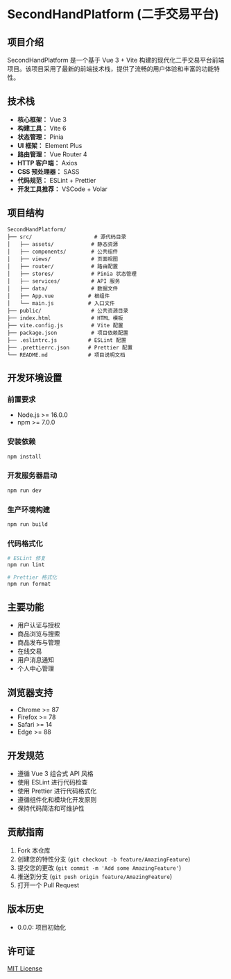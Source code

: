 # SecondHandPlatform (二手交易平台)

## 项目介绍

SecondHandPlatform 是一个基于 Vue 3 + Vite 构建的现代化二手交易平台前端项目。该项目采用了最新的前端技术栈，提供了流畅的用户体验和丰富的功能特性。

## 技术栈

- **核心框架：** Vue 3
- **构建工具：** Vite 6
- **状态管理：** Pinia
- **UI 框架：** Element Plus
- **路由管理：** Vue Router 4
- **HTTP 客户端：** Axios
- **CSS 预处理器：** SASS
- **代码规范：** ESLint + Prettier
- **开发工具推荐：** VSCode + Volar

## 项目结构

```
SecondHandPlatform/
├── src/                    # 源代码目录
│   ├── assets/            # 静态资源
│   ├── components/        # 公共组件
│   ├── views/             # 页面视图
│   ├── router/            # 路由配置
│   ├── stores/            # Pinia 状态管理
│   ├── services/          # API 服务
│   ├── data/              # 数据文件
│   ├── App.vue           # 根组件
│   └── main.js           # 入口文件
├── public/                # 公共资源目录
├── index.html             # HTML 模板
├── vite.config.js         # Vite 配置
├── package.json           # 项目依赖配置
├── .eslintrc.js          # ESLint 配置
├── .prettierrc.json      # Prettier 配置
└── README.md             # 项目说明文档
```

## 开发环境设置

### 前置要求

- Node.js >= 16.0.0
- npm >= 7.0.0

### 安装依赖

```bash
npm install
```

### 开发服务器启动

```bash
npm run dev
```

### 生产环境构建

```bash
npm run build
```

### 代码格式化

```bash
# ESLint 修复
npm run lint

# Prettier 格式化
npm run format
```

## 主要功能

- 用户认证与授权
- 商品浏览与搜索
- 商品发布与管理
- 在线交易
- 用户消息通知
- 个人中心管理

## 浏览器支持

- Chrome >= 87
- Firefox >= 78
- Safari >= 14
- Edge >= 88

## 开发规范

- 遵循 Vue 3 组合式 API 风格
- 使用 ESLint 进行代码检查
- 使用 Prettier 进行代码格式化
- 遵循组件化和模块化开发原则
- 保持代码简洁和可维护性

## 贡献指南

1. Fork 本仓库
2. 创建您的特性分支 (`git checkout -b feature/AmazingFeature`)
3. 提交您的更改 (`git commit -m 'Add some AmazingFeature'`)
4. 推送到分支 (`git push origin feature/AmazingFeature`)
5. 打开一个 Pull Request

## 版本历史

- 0.0.0: 项目初始化

## 许可证

[MIT License](LICENSE)

